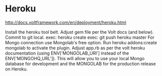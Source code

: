 # Heroku

http://docs.voltframework.com/en/deployment/heroku.html
 
Install the heroku tool belt. 
Adjust gem file per the Volt docs (and below).
Commit to git local. 
exec: heroku create
exec: git push heroku master 
For Mongo connection use Mongolab's free option.
Run heroku addons:create mongolab to activate the plugin.
Adjust app.rb as per the volt heroku documentation 
(using ENV['MONGOLAB_URI'] instead of the ENV['MONGOHQ_URL']). 
This will allow you to use your local Mongo database for 
development and the MONGOLAB for the production release on Heroku.

